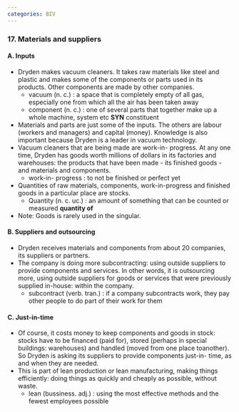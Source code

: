 ```yaml
---
categories: BIV
---
```


### 17. Materials and suppliers

#### A. Inputs

* Dryden makes vacuum cleaners. It takes raw materials like steel and plastic and makes some of the components or parts used in its products. Other components are made by other companies.
  * vacuum (n. c.) : a space that is completely empty of all gas, especially one from which all the air has been taken away
  * component (n. c.) : one of several parts that together make up a whole machine, system etc **SYN** constituent
* Materials and parts are just some of the inputs. The others are labour (workers and managers) and capital (money). Knowledge is also important because Dryden is a leader in vacuum technology.
* Vacuum cleaners that are being made are work-in- progress. At any one time, Dryden has goods worth millions of dollars in its factories and warehouses: the products that have been made - its finished goods - and materials and components.
  * work-in- progress : to not be finished or perfect yet
* Quantities of raw materials, components, work-in-progress and finished goods in a particular place are stocks.
  * Quantity (n. c. uc.) : an amount of something that can be counted or measured **quantity of**
* Note: Goods is rarely used in the singular.

#### B. Suppliers and outsourcing

* Dryden receives materials and components from about 20 companies, its suppliers or partners.
* The company is doing more subcontracting: using outside suppliers to provide components and services. In other words, it is outsourcing more, using outside suppliers for goods or services that were previously supplied in-house: within the company.
  * subcontract (verb. tran.) : if a company subcontracts work, they pay other people to do part of their work for them

#### C. Just-in-time

* Of course, it costs money to keep components and goods in stock: stocks have to be financed (paid for), stored (perhaps in special buildings: warehouses) and handled (moved from one place toanother). So Dryden is asking its suppliers to provide components just-in- time, as and when they are needed.
* This is part of lean production or lean manufacturing, making things efficiently: doing things as quickly and cheaply as possible, without waste.
  * lean (bussiness. adj.) : using the most effective methods and the fewest employees possible